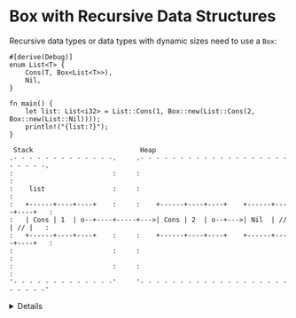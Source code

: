 # Box with Recursive Data Structures

Recursive data types or data types with dynamic sizes need to use a `Box`:

```rust,editable
#[derive(Debug)]
enum List<T> {
    Cons(T, Box<List<T>>),
    Nil,
}

fn main() {
    let list: List<i32> = List::Cons(1, Box::new(List::Cons(2, Box::new(List::Nil))));
    println!("{list:?}");
}
```

```bob
 Stack                           Heap
.- - - - - - - - - - - - -.     .- - - - - - - - - - - - - - - - - - - - - - - -.
:                         :     :                                               :
:    list                 :     :                                               :
:   +------+----+----+    :     :    +------+----+----+    +------+----+----+   :
:   | Cons | 1  | o--+----+-----+--->| Cons | 2  | o--+--->| Nil  | // | // |   :
:   +------+----+----+    :     :    +------+----+----+    +------+----+----+   :
:                         :     :                                               :
:                         :     :                                               :
'- - - - - - - - - - - - -'     '- - - - - - - - - - - - - - - - - - - - - - - -'
```

<details>

- If `Box` was not used and we attempted to embed a `List` directly into the
  `List`, the compiler would not compute a fixed size of the struct in memory
  (`List` would be of infinite size).

- `Box` solves this problem as it has the same size as a regular pointer and
  just points at the next element of the `List` in the heap.

- Remove the `Box` in the List definition and show the compiler error.
  "Recursive with indirection" is a hint you might want to use a Box or
  reference of some kind, instead of storing a value directly.

</details>
